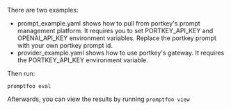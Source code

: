 There are two examples:

- prompt_example.yaml shows how to pull from portkey's prompt management platform. It requires you to set PORTKEY_API_KEY and OPENAI_API_KEY environment variables. Replace the portkey prompt with your own portkey prompt id.
- provider_example.yaml shows how to use portkey's gateway. It requires the PORTKEY_API_KEY environment variable.

Then run:

```
promptfoo eval
```

Afterwards, you can view the results by running `promptfoo view`
